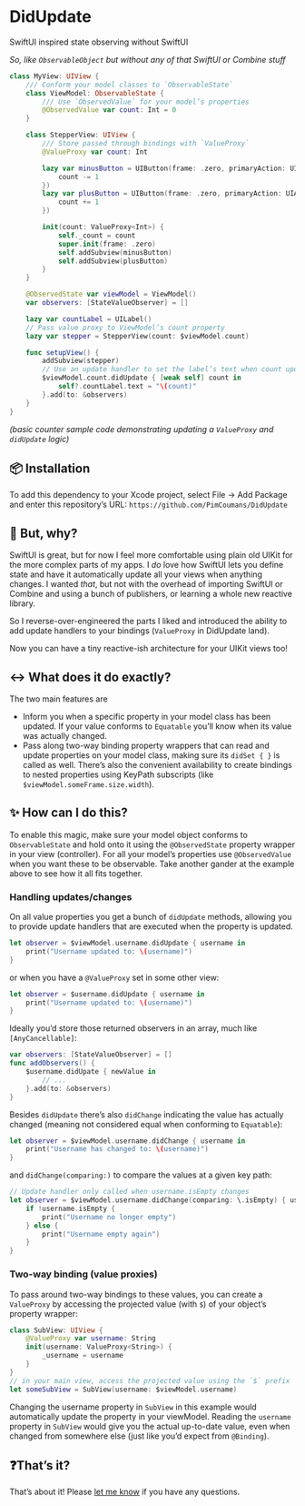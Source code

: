 # DidUpdate
SwiftUI inspired state observing without SwiftUI

_So, like `ObservableObject` but without any of that SwiftUI or Combine stuff_

```swift
class MyView: UIView {
    /// Conform your model classes to `ObservableState`
    class ViewModel: ObservableState {
        /// Use `ObservedValue` for your model’s properties
        @ObservedValue var count: Int = 0
    }

    class StepperView: UIView {
        /// Store passed through bindings with `ValueProxy`
        @ValueProxy var count: Int

        lazy var minusButton = UIButton(frame: .zero, primaryAction: UIAction { [unowned self] _ in
            count -= 1
        })
        lazy var plusButton = UIButton(frame: .zero, primaryAction: UIAction { [unowned self] _ in
            count += 1
        })

        init(count: ValueProxy<Int>) {
            self._count = count
            super.init(frame: .zero)
            self.addSubview(minusButton)
            self.addSubview(plusButton)
        }
    }

    @ObservedState var viewModel = ViewModel()
    var observers: [StateValueObserver] = []

    lazy var countLabel = UILabel()
    // Pass value proxy to ViewModel’s count property
    lazy var stepper = StepperView(count: $viewModel.count)

    func setupView() {
        addSubview(stepper)
        // Use an update handler to set the label’s text when count updates
        $viewModel.count.didUpdate { [weak self] count in
            self?.countLabel.text = "\(count)"
        }.add(to: &observers)
    }
}
```
*(basic counter sample code demonstrating updating a `ValueProxy` and `didUpdate` logic)*

## 📦 Installation
To add this dependency to your Xcode project, select File -> Add Package and enter this repository’s URL: `https://github.com/PimCoumans/DidUpdate`

## 🤷 But, why?
SwiftUI is great, but for now I feel more comfortable using plain old UIKit for the more complex parts of my apps. I *do* love how SwiftUI lets you define state and have it automatically update all your views when anything changes. I wanted *that*, but not with the overhead of importing SwiftUI or Combine and using a bunch of publishers, or learning a whole new reactive library.

So I reverse-over-engineered the parts I liked and introduced the ability to add update handlers to your bindings (`ValueProxy` in DidUpdate land).

Now you can have a tiny reactive-ish architecture for your UIKit views too!

## ↔️ What does it do exactly?
The two main features are
- Inform you when a specific property in your model class has been updated. If your value conforms to `Equatable` you’ll know when its value was actually changed.
- Pass along two-way binding property wrappers that can read and update properties on your model class, making sure its `didSet { }` is called as well. There’s also the convenient availability to create bindings to nested properties using KeyPath subscripts (like `$viewModel.someFrame.size.width`).

## ✨ How can I do this?
To enable this magic, make sure your model object conforms to `ObservableState` and hold onto it using the `@ObservedState` property wrapper in your view (controller). For all your model’s properties use `@ObservedValue` when you want these to be observable. Take another gander at the example above to see how it all fits together.

### Handling updates/changes
On all value properties you get a bunch of `didUpdate` methods, allowing you to provide update handlers that are executed when the property is updated.
```swift
let observer = $viewModel.username.didUpdate { username in
    print("Username updated to: \(username)")
}
```
or when you have a `@ValueProxy` set in some other view:
```swift
let observer = $username.didUpdate { username in
    print("Username updated to: \(username)")
}
```
Ideally you’d store those returned observers in an array, much like `[AnyCancellable]`:
```swift
var observers: [StateValueObserver] = []
func addObservers() {
    $username.didUpate { newValue in
        // ...
    }.add(to: &observers)
}
```

Besides `didUpdate` there’s also `didChange` indicating the value has actually changed (meaning not considered equal when conforming to `Equatable`):
```swift
let observer = $viewModel.username.didChange { username in
    print("Username has changed to: \(username)")
}
```
and `didChange(comparing:)` to compare the values at a given key path:
```swift
// Update handler only called when username.isEmpty changes 
let observer = $viewModel.username.didChange(comparing: \.isEmpty) { username in
    if !username.isEmpty {
        print("Username no longer empty")
    } else {
        print("Username empty again")
    }
}
```

### Two-way binding (value proxies)
To pass around two-way bindings to these values, you can create a `ValueProxy` by accessing the projected value (with `$`) of your object’s property wrapper:

```swift
class SubView: UIView {
    @ValueProxy var username: String
    init(username: ValueProxy<String>) {
        _username = username
    }
}
// in your main view, access the projected value using the `$` prefix 
let someSubView = SubView(username: $viewModel.username)
```

Changing the username property in `SubView` in this example would automatically update the property in your viewModel. Reading the `username` property in `SubView` would give you the actual up-to-date value, even when changed from somewhere else (just like you’d expect from `@Binding`).

## ❓That’s it?
That’s about it! Please [let me know](https://twitter.com/pimcoumans) if you have any questions.

